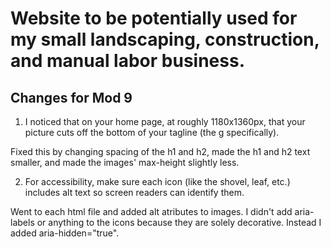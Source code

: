# Website to be potentially used for my small landscaping, construction, and manual labor business.

## Changes for Mod 9
1. I noticed that on your home page, at roughly 1180x1360px, that your picture cuts off the bottom of your tagline (the g specifically).

Fixed this by changing spacing of the h1 and h2, made the h1 and h2 text smaller, and made the images' max-height slightly less. 

2. For accessibility, make sure each icon (like the shovel, leaf, etc.) includes alt text so screen readers can identify them.

Went to each html file and added alt atributes to images. I didn't add aria-labels or anything to the icons because they are solely decorative. Instead I added aria-hidden="true".